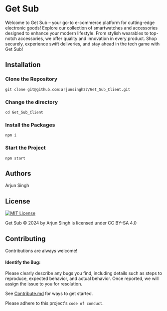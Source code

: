 
# Get Sub

Welcome to Get Sub – your go-to e-commerce platform for cutting-edge electronic goods! Explore our collection of smartwatches and accessories designed to enhance your modern lifestyle. From stylish wearables to top-notch accessories, we offer quality and innovation in every product. Shop securely, experience swift deliveries, and stay ahead in the tech game with Get Sub!


## Installation
### Clone the Repository
```
git clone git@github.com:arjunsingh27/Get_Sub_Client.git
```
### Change the directory  
```
cd Get_Sub_Client
```
### Install the Packages 
```
npm i
```
### Start the Project 
```
npm start
```

## Authors
Arjun Singh 

## License

 
[![MIT License](https://img.shields.io/badge/License-MIT-green.svg)](https://github.com/arjunsingh27/Get_Sub_Client/blob/main/LICENSE)
 
Get Sub © 2024 by Arjun Singh is licensed under CC BY-SA 4.0 

## Contributing

Contributions are always welcome!

#### Identify the Bug:

Please clearly describe any bugs you find, including details such as steps to reproduce, expected behavior, and actual behavior. Once reported, we will assign the issue to you for resolution. 


See [Contribute.md]( https://github.com/arjunsingh27/Get_Sub_Client/blob/main/CONTRIBUTING.md) for ways to get started.

Please adhere to this project's `code of conduct`.

